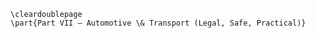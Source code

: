 ```{=latex}
\cleardoublepage
\part{Part VII — Automotive \& Transport (Legal, Safe, Practical)}
```

